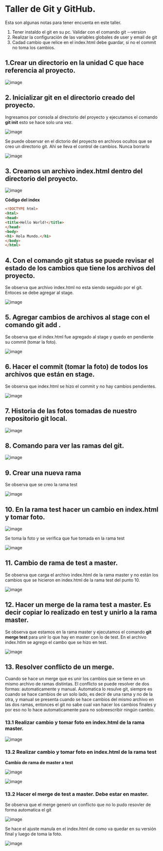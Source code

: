 # Taller de Git y GitHub. 

Esta son algunas notas para tener encuenta en este taller. 

1. Tener instaldo el git en su pc. Validar con el comando git --version
2. Realizar la configuración de las variables globales de user y email de git
3. Cadad cambio que relice en el index.html debe guardar, si no el commit no toma los cambios. 

## 1.Crear un directorio en la unidad C que hace referencia al proyecto. 


![image](https://user-images.githubusercontent.com/31961588/190836902-71e0e7ef-ffc6-4107-96f5-9f023c077fbc.png)

## 2. Inicializar git en el directorio creado del proyecto. 

Ingresamos por consola al directorio del proyecto y ejecutamos el comando **git init** esto se hace solo una vez.

![image](https://user-images.githubusercontent.com/31961588/190837075-f3899248-025f-426c-8a5d-78e07c68821b.png)

Se puede observar en el dictorio del proyecto en archivos ocultos que se creo un directorio git. Ahí se lleva el control de cambios. Nunca borrarlo

![image](https://user-images.githubusercontent.com/31961588/190837127-108561ea-2f32-4b97-b3cc-93be9d7c06ee.png)


## 3. Creamos un archivo index.html dentro del directorio del proyecto. 

![image](https://user-images.githubusercontent.com/31961588/190837002-cee8ac2e-0858-45c3-b357-dae3e82ff659.png)

**Código del index**

```Html
<!DOCTYPE html>
<html>
<head>
<title>Hello World!</title>
</head>
<body>
<h1> Hola Mundo.</h1>
</body>
</html>
```
## 4. Con el comando git status se puede revisar el estado de los cambios que tiene los archivos del proyecto. 

Se observa que archivo index.html no esta siendo seguido por el git. Entoces se debe agregar al stage. 

![image](https://user-images.githubusercontent.com/31961588/190837166-18a75cd6-bda8-4f1a-9858-525f23fe4d12.png)

## 5. Agregar cambios de archivos al stage con el comando git add . 

Se observa que el index.html fue agregado al stage y quedo en pendiente su commit (tomar la foto).

![image](https://user-images.githubusercontent.com/31961588/190837258-667639f9-6075-4f53-8d3e-ccf9700f2b54.png)

## 6. Hacer el commit (tomar la foto) de todos los archivos que están en stage. 

Se observa que index.html se hizo el commit y no hay cambios pendientes. 

![image](https://user-images.githubusercontent.com/31961588/190837384-5186ca32-f2ae-4f46-a5df-cadfa353a384.png)


## 7. Historia de las fotos tomadas de nuestro repositorio git local.

![image](https://user-images.githubusercontent.com/31961588/190837438-8e8967ad-4f7b-474a-b2ef-49cfb6a7a52c.png)

## 8. Comando para ver las ramas del git. 

![image](https://user-images.githubusercontent.com/31961588/190837466-58ada30b-b882-430f-8d5f-0be18158d988.png)

## 9. Crear una nueva rama

Se observa que se creo la rama test

![image](https://user-images.githubusercontent.com/31961588/190837540-3a72c462-de03-4506-beb8-2bfdef4e2545.png)

## 10. En la rama test hacer un cambio en index.html y tomar foto. 

![image](https://user-images.githubusercontent.com/31961588/190837596-8b9210e8-9e6d-44d9-b708-562a2eab2142.png)

Se toma la foto y se verifica que fue tomada en la rama test

![image](https://user-images.githubusercontent.com/31961588/190837659-4a117e46-c863-496e-8365-0594bb40d43d.png)

## 11. Cambio de rama de test a master. 

Se observa que carga el archivo index.html de la rama master y no están los cambios que se hicieron en index.html de la rama test del punto 10. 

![image](https://user-images.githubusercontent.com/31961588/190837836-28b68c4b-c609-4c1d-ad30-2df2757cb279.png)

## 12. Hacer un merge de la rama test a master. Es decir copiar lo realizado en test y unirlo a la rama master. 

Se observa que estamos en la rama master y ejecutamos el comando **git merge test** para unir lo que hay en master con lo de test. En el archivo index.htlm se agrego el cambo que se hizo en test. 


![image](https://user-images.githubusercontent.com/31961588/190838063-5bdb4423-d95d-484f-8a0b-f481ba440631.png)

## 13. Resolver conflicto de un merge. 

Cuando se hace un merge que es unir los cambios que se tiene en un mismo archivo de ramas distintas. El conflicto se puede resolver de dos formas: automaticamente y manual. Automatica lo resulve git, siempre es cuando se hace cambios de un solo lado, es decir de una rama y no de la otra, y manual se presenta cuando se hace cambios del mismo archivo en las dos ramas, entonces el git no sabe cual van hacer los cambios finales y por eso no lo hace automaticamente para no sobreescribir ningún cambio.

### 13.1 Realizar cambio y tomar foto en index.html de la rama master. 

![image](https://user-images.githubusercontent.com/31961588/190838483-bb590d25-6a23-445b-9628-426e739da7ea.png)

### 13.2 Realizar cambio y tomar foto en index.html de la rama test 

**Cambio de rama de master a test**

![image](https://user-images.githubusercontent.com/31961588/190838528-633f29c1-1833-4274-a07c-95fc8219fd35.png)

![image](https://user-images.githubusercontent.com/31961588/190838586-02b057d6-0f63-45ce-9f84-57aa8aa19e74.png)

### 13.2 Hacer el merge de test a master. Debe estar en master. 

Se observa que el merge generó un conflicto que no lo pudo resovler de forma automatica el git

![image](https://user-images.githubusercontent.com/31961588/190838625-c4179d1c-bb7e-40e9-bfc6-0fa3146738fd.png)

Se hace el ajuste manula en el index.html de como va quedar en su versión final y luego de toma la foto.

![image](https://user-images.githubusercontent.com/31961588/190838688-c8d7bd80-35e2-4071-a923-66b4073ee317.png)



